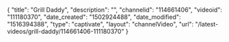 {
    "title": "Grill Daddy",
    "description": "",
    "channelid": "114661406",
    "videoid": "111180370",
    "date_created": "1502924488",
    "date_modified": "1516394388",
    "type": "captivate",
    "layout": "channelVideo",
    "url": "\/latest-videos\/grill-daddy\/114661406-111180370"
}